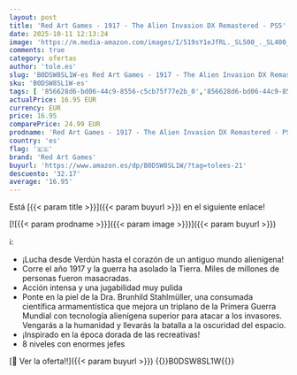 ```yaml
---
layout: post
title: 'Red Art Games - 1917 - The Alien Invasion DX Remastered - PS5'
date: 2025-10-11 12:13:24
image: 'https://m.media-amazon.com/images/I/519sY1eJfRL._SL500_._SL400_.jpg'
comments: true
category: ofertas
author: 'tole.es'
slug: 'B0DSW8SL1W-es Red Art Games - 1917 - The Alien Invasion DX Remastered - PS5'
sku: 'B0DSW8SL1W-es'
tags: [ '856628d6-bd06-44c9-8556-c5cb75f77e2b_0','856628d6-bd06-44c9-8556-c5cb75f77e2b_2201','856628d6-bd06-44c9-8556-c5cb75f77e2b_3601','Arborist Merchandising Root','Hardware y juegos para PlayStation 5','Juegos para PlayStation 5','Preventa de Videojuegos','Self Service','Special Features Stores','Videojuegos','Videojuegos más esperados','ps5','red art games','🇪🇸', ]
actualPrice: 16.95 EUR
currency: EUR
price: 16.95
comparePrice: 24.99 EUR
prodname: 'Red Art Games - 1917 - The Alien Invasion DX Remastered - PS5'
country: 'es'
flag: '🇪🇸'
brand: 'Red Art Games'
buyurl: 'https://www.amazon.es/dp/B0DSW8SL1W/?tag=tolees-21'
descuento: '32.17'
average: '16.95'
---
```


Está [{{< param title >}}]({{< param buyurl >}}) en el siguiente enlace!

[![{{< param prodname >}}]({{< param image >}})]({{< param buyurl >}})

ℹ️:

- ¡Lucha desde Verdún hasta el corazón de un antiguo mundo alienígena!
- Corre el año 1917 y la guerra ha asolado la Tierra. Miles de millones de personas fueron masacradas.
- Acción intensa y una jugabilidad muy pulida
- Ponte en la piel de la Dra. Brunhild Stahlmüller, una consumada científica armamentística que mejora un triplano de la Primera Guerra Mundial con tecnología alienígena superior para atacar a los invasores. Vengarás a la humanidad y llevarás la batalla a la oscuridad del espacio.
- ¡Inspirado en la época dorada de las recreativas!
- 8 niveles con enormes jefes

[🛒 Ver la oferta!!]({{< param buyurl >}})
{{<world>}}B0DSW8SL1W{{</world>}}
